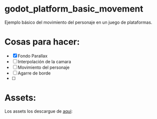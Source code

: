 # godot_platform_basic_movement
Ejemplo básico del movimiento del personaje en un juego de plataformas.



# Cosas para hacer:
- [x] Fondo Parallax
- [ ] Interpolación de la camara
- [ ] Movimiento del personaje
- [ ] Agarre de borde
- [ ] 

# Assets:
Los assets los descargue de [aqui](https://jesse-m.itch.io/jungle-pack):
